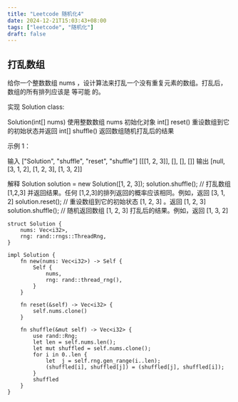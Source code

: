 ```yaml
---
title: "Leetcode 随机化4"
date: 2024-12-21T15:03:43+08:00
tags: ["leetcode", "随机化"]
draft: false
---
```


## 打乱数组

给你一个整数数组 nums ，设计算法来打乱一个没有重复元素的数组。打乱后，数组的所有排列应该是 等可能 的。

实现 Solution class:

Solution(int[] nums) 使用整数数组 nums 初始化对象
int[] reset() 重设数组到它的初始状态并返回
int[] shuffle() 返回数组随机打乱后的结果

示例 1：

输入
["Solution", "shuffle", "reset", "shuffle"]
[[[1, 2, 3]], [], [], []]
输出
[null, [3, 1, 2], [1, 2, 3], [1, 3, 2]]

解释
Solution solution = new Solution([1, 2, 3]);
solution.shuffle();    // 打乱数组 [1,2,3] 并返回结果。任何 [1,2,3]的排列返回的概率应该相同。例如，返回 [3, 1, 2]
solution.reset();      // 重设数组到它的初始状态 [1, 2, 3] 。返回 [1, 2, 3]
solution.shuffle();    // 随机返回数组 [1, 2, 3] 打乱后的结果。例如，返回 [1, 3, 2]

```
struct Solution {
    nums: Vec<i32>,
    rng: rand::rngs::ThreadRng,
}

impl Solution {
    fn new(nums: Vec<i32>) -> Self {
        Self {
            nums,
            rng: rand::thread_rng(),
        }
    }

    fn reset(&self) -> Vec<i32> {
        self.nums.clone()
    }

    fn shuffle(&mut self) -> Vec<i32> {
        use rand::Rng;
        let len = self.nums.len();
        let mut shuffled = self.nums.clone();
        for i in 0..len {
            let  j = self.rng.gen_range(i..len);
            (shuffled[i], shuffled[j]) = (shuffled[j], shuffled[i]);
        }
        shuffled
    }
}
```